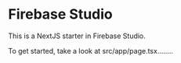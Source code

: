 # Firebase Studio

This is a NextJS starter in Firebase Studio.

To get started, take a look at src/app/page.tsx........
